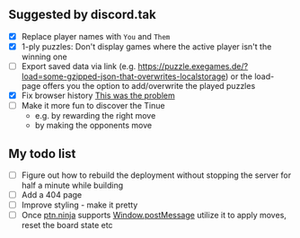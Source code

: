 ## Suggested by discord.tak
- [x] Replace player names with `You` and `Them`
- [x] 1-ply puzzles: Don't display games where the active player isn't the winning one
- [ ] Export saved data via link (e.g. https://puzzle.exegames.de/?load=some-gzipped-json-that-overwrites-localstorage) or the load-page offers you the option to add/overwrite the played puzzles
- [x] Fix browser history [This was the problem](https://github.com/vercel/next.js/issues/8107#issuecomment-517935725)
- [ ] Make it more fun to discover the Tinue
  - e.g. by rewarding the right move
  - by making the opponents move


## My todo list
- [ ] Figure out how to rebuild the deployment without stopping the server for half a minute while building
- [ ] Add a 404 page
- [ ] Improve styling - make it pretty
- [ ] Once [ptn.ninja](https://ptn.ninja) supports [Window.postMessage](https://developer.mozilla.org/en-US/docs/Web/API/Window/postMessage) utilize it to apply moves, reset the board state etc
